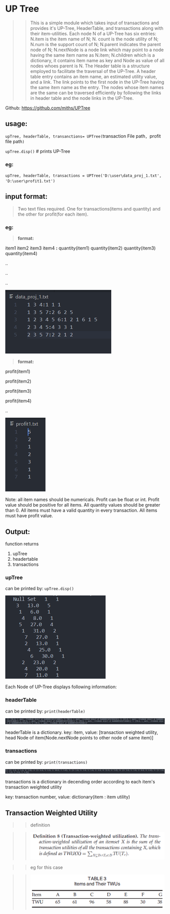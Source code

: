 # UP Tree

> > This is a simple module which takes input of transactions and provides it's UP-Tree, HeaderTable, and transactions along with their item-utilities. Each node N of a UP-Tree has six entries: N.item is the item name of N; N. count is the node utility of N; N.num is the support count of N; N.parent indicates the parent node of N; N.nextNode is a node link which may point to a node having the same item name as N.item; N.children which is a dictionary, it contains item name as key and Node as value of all nodes whoes parent is N. The Header table is a structure employed to facilitate the traversal of the UP-Tree. A header table entry contains an item name, an estimated utility value, and a link. The link points to the first node in the UP-Tree having the same item name as the entry. The nodes whose item names are the same can be traversed efficiently by following the links in header table and the node links in the UP-Tree.

Github: https://github.com/miths/UPTree

## usage:

`upTree, headerTable, transanctions= UPTree(`transaction File path`, `profit file path`)`

`upTree.disp()` # prints UP-Tree

### eg:

`upTree, headerTable, transactions = UPTree('D:\user\data_proj_1.txt', 'D:\user\profit1.txt')`

## input format:

> Two text files required. One for transactions(items and quantity) and the other for profit(for each item).

### eg:

> **format:**

item1 item2 item3 item4 **:** quantity(item1) quantity(item2) quantity(item3) quantity(item4)

..

..

..

![transaction.txt](https://github.com/miths/UPTree/blob/master/img/transactions.png)

> **format:**

profit(item1)

profit(item2)

profit(item3)

profit(item4)

..

![transaction.txt](https://github.com/miths/UPTree/blob/master/img/profit.png)

Note: all item names should be numericals. Profit can be float or int. Profit value should be positive for all items. All quantity values should be greater than 0. All items must have a valid quantity in every transaction. All items must have profit value.

## Output:

function returns

1. upTree
2. headertable
3. transactions

### upTree

can be printed by: `upTree.disp()`

![transaction.txt](https://github.com/miths/UPTree/blob/master/img/uptree.png)

Each Node of UP-Tree displays following information: <item><item utility><number of occurences in database>

### headerTable

can be printed by: `print(headerTable)`

![transaction.txt](https://github.com/miths/UPTree/blob/master/img/headerTable.png)

headerTable is a dictionary.
key: item, value: [transaction weighted utility, head Node of item(Node.nextNode points to other node of same item)]

### transactions

can be printed by: `print(transactions)`

![transaction.txt](https://github.com/miths/UPTree/blob/master/img/final_transaction.png)

transactions is a dictionary in decending order according to each item's transaction weighted utility

key: transaction number, value: dictionary(item : item utility)

## Transaction Weighted Utility

> > definition

> > ![transaction.txt](https://github.com/miths/UPTree/blob/master/img/TWU_def.png)

> > eg for this case

> > ![transaction.txt](https://github.com/miths/UPTree/blob/master/img/TWU_ex.png)
